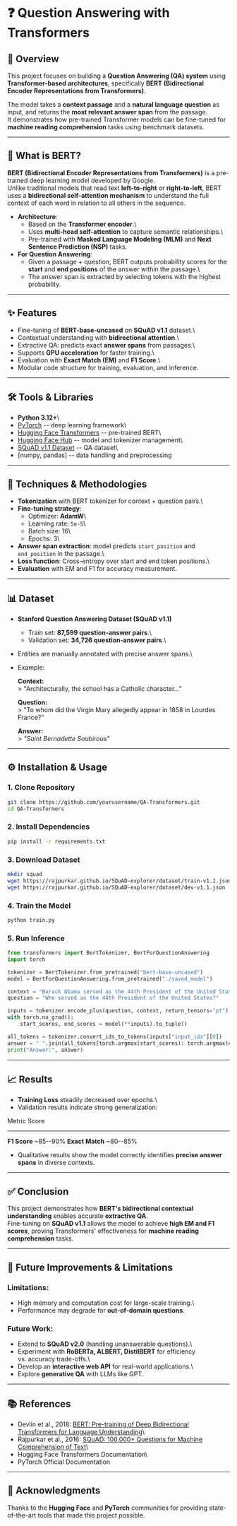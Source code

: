 # ❓ Question Answering with Transformers

## 📌 Overview

This project focuses on building a **Question Answering (QA) system**
using **Transformer-based architectures**, specifically **BERT
(Bidirectional Encoder Representations from Transformers)**.

The model takes a **context passage** and a **natural language
question** as input, and returns the **most relevant answer span** from
the passage.\
It demonstrates how pre-trained Transformer models can be fine-tuned for
**machine reading comprehension** tasks using benchmark datasets.

------------------------------------------------------------------------

## 🔎 What is BERT?

**BERT (Bidirectional Encoder Representations from Transformers)** is a
pre-trained deep learning model developed by Google.\
Unlike traditional models that read text **left-to-right** or
**right-to-left**, BERT uses a **bidirectional self-attention
mechanism** to understand the full context of each word in relation to
all others in the sequence.

-   **Architecture**:
    -   Based on the **Transformer encoder**.\
    -   Uses **multi-head self-attention** to capture semantic
        relationships.\
    -   Pre-trained with **Masked Language Modeling (MLM)** and **Next
        Sentence Prediction (NSP)** tasks.
-   **For Question Answering**:
    -   Given a passage + question, BERT outputs probability scores for
        the **start** and **end positions** of the answer within the
        passage.\
    -   The answer span is extracted by selecting tokens with the
        highest probability.

------------------------------------------------------------------------

## ✨ Features

-   Fine-tuning of **BERT-base-uncased** on **SQuAD v1.1** dataset.\
-   Contextual understanding with **bidirectional attention**.\
-   Extractive QA: predicts exact **answer spans** from passages.\
-   Supports **GPU acceleration** for faster training.\
-   Evaluation with **Exact Match (EM)** and **F1 Score**.\
-   Modular code structure for training, evaluation, and inference.

------------------------------------------------------------------------

## 🛠️ Tools & Libraries

-   **Python 3.12+**\
-   [PyTorch](https://pytorch.org/) -- deep learning framework\
-   [Hugging Face Transformers](https://huggingface.co/transformers/) --
    pre-trained BERT\
-   [Hugging Face Hub](https://huggingface.co/) -- model and tokenizer
    management\
-   [SQuAD v1.1 Dataset](https://rajpurkar.github.io/SQuAD-explorer/) --
    QA dataset\
-   \[numpy, pandas\] -- data handling and preprocessing

------------------------------------------------------------------------

## 🔬 Techniques & Methodologies

-   **Tokenization** with BERT tokenizer for context + question pairs.\
-   **Fine-tuning strategy**:
    -   Optimizer: **AdamW**\
    -   Learning rate: `5e-5`\
    -   Batch size: 16\
    -   Epochs: 3\
-   **Answer span extraction**: model predicts `start_position` and
    `end_position` in the passage.\
-   **Loss function**: Cross-entropy over start and end token
    positions.\
-   **Evaluation** with EM and F1 for accuracy measurement.

------------------------------------------------------------------------

## 📊 Dataset

-   **Stanford Question Answering Dataset (SQuAD v1.1)**

    -   Train set: **87,599 question-answer pairs**.\
    -   Validation set: **34,726 question-answer pairs**.\

-   Entities are manually annotated with precise answer spans.\

-   Example:

    **Context:**\
    \> "Architecturally, the school has a Catholic character..."

    **Question:**\
    \> "To whom did the Virgin Mary allegedly appear in 1858 in Lourdes
    France?"

    **Answer:**\
    \> *"Saint Bernadette Soubirous"*

------------------------------------------------------------------------

## ⚙️ Installation & Usage

### 1. Clone Repository

``` bash
git clone https://github.com/yourusername/QA-Transformers.git
cd QA-Transformers
```

### 2. Install Dependencies

``` bash
pip install -r requirements.txt
```

### 3. Download Dataset

``` bash
mkdir squad
wget https://rajpurkar.github.io/SQuAD-explorer/dataset/train-v1.1.json -O squad/train-v1.1.json
wget https://rajpurkar.github.io/SQuAD-explorer/dataset/dev-v1.1.json -O squad/dev-v1.1.json
```

### 4. Train the Model

``` bash
python train.py
```

### 5. Run Inference

``` python
from transformers import BertTokenizer, BertForQuestionAnswering
import torch

tokenizer = BertTokenizer.from_pretrained("bert-base-uncased")
model = BertForQuestionAnswering.from_pretrained("./saved_model")

context = "Barack Obama served as the 44th President of the United States."
question = "Who served as the 44th President of the United States?"

inputs = tokenizer.encode_plus(question, context, return_tensors="pt")
with torch.no_grad():
    start_scores, end_scores = model(**inputs).to_tuple()

all_tokens = tokenizer.convert_ids_to_tokens(inputs["input_ids"][0])
answer = " ".join(all_tokens[torch.argmax(start_scores): torch.argmax(end_scores)+1])
print("Answer:", answer)
```

------------------------------------------------------------------------

## 📈 Results

-   **Training Loss** steadily decreased over epochs.\
-   Validation results indicate strong generalization:

  Metric            Score
  ----------------- -----------
  **F1 Score**      \~85--90%
  **Exact Match**   \~80--85%

-   Qualitative results show the model correctly identifies **precise
    answer spans** in diverse contexts.

------------------------------------------------------------------------

## ✅ Conclusion

This project demonstrates how **BERT's bidirectional contextual
understanding** enables accurate **extractive QA**.\
Fine-tuning on **SQuAD v1.1** allows the model to achieve **high EM and
F1 scores**, proving Transformers' effectiveness for **machine reading
comprehension** tasks.

------------------------------------------------------------------------

## 🚀 Future Improvements & Limitations

### Limitations:

-   High memory and computation cost for large-scale training.\
-   Performance may degrade for **out-of-domain questions**.

### Future Work:

-   Extend to **SQuAD v2.0** (handling unanswerable questions).\
-   Experiment with **RoBERTa, ALBERT, DistilBERT** for efficiency
    vs. accuracy trade-offs.\
-   Develop an **interactive web API** for real-world applications.\
-   Explore **generative QA** with LLMs like GPT.

------------------------------------------------------------------------

## 📚 References

-   Devlin et al., 2018: [BERT: Pre-training of Deep Bidirectional
    Transformers for Language
    Understanding](https://arxiv.org/abs/1810.04805)\
-   Rajpurkar et al., 2016: [SQuAD: 100,000+ Questions for Machine
    Comprehension of Text](https://arxiv.org/abs/1606.05250)\
-   Hugging Face Transformers Documentation\
-   PyTorch Official Documentation

------------------------------------------------------------------------

## 🙌 Acknowledgments

Thanks to the **Hugging Face** and **PyTorch** communities for providing
state-of-the-art tools that made this project possible.
